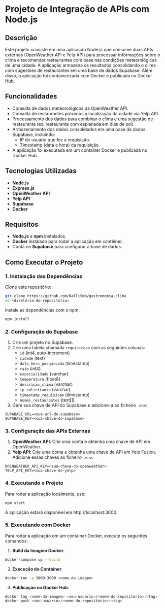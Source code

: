 # Projeto de Integração de APIs com Node.js

## Descrição
Este projeto consiste em uma aplicação Node.js que consome duas APIs externas (OpenWeather API e Yelp API) para processar informações sobre o clima e recomendar restaurantes com base nas condições meteorológicas de uma cidade. A aplicação armazena os resultados consolidando o clima com sugestões de restaurantes em uma base de dados Supabase. Além disso, a aplicação foi containerizada com Docker e publicada no Docker Hub.

## Funcionalidades
- Consulta de dados meteorológicos da OpenWeather API.
- Consulta de restaurantes próximos à localização da cidade via Yelp API.
- Processamento dos dados para combinar o clima e uma sugestão de restaurante (ex: restaurante com esplanada em dias de sol).
- Armazenamento dos dados consolidados em uma base de dados Supabase, incluindo:
  - IP do usuário que fez a requisição.
  - Timestamp (data e hora) da requisição.
- A aplicação foi executada em um container Docker e publicada no Docker Hub.

## Tecnologias Utilizadas
- **Node.js** 
- **Express.js** 
- **OpenWeather API** 
- **Yelp API** 
- **Supabase** 
- **Docker** 

## Requisitos
- **Node.js** e **npm** instalados.
- **Docker** instalado para rodar a aplicação em contêiner.
- Conta no **Supabase** para configurar a base de dados.

## Como Executar o Projeto

### 1. Instalação das Dependências

Clone este repositório:

```bash
git clone https://github.com/KalliSmb/gastronomia-clima
cd <diretório-do-repositório>
```

Instale as dependências com o npm:

```bash
npm install
```

### 2. Configuração do Supabase
1. Crie um projeto no Supabase.
2. Crie uma tabela chamada `requisicoes` com as seguintes colunas:
   * `id` (int4, auto-increment)
   * `cidade` (text)
   * `data_hora_pesquisada` (timestamp)
   * `raio` (int4)
   * `especialidade` (varchar)
   * `temperatura` (float8)
   * `descricao_clima` (varchar)
   * `ip_solicitante` (varchar)
   * `timestamp_requisicao` (timestamp)
   * `nomes_restaurantes` (text[])
3. Gere sua chave de API do Supabase e adicione-a ao ficheiro `.env`:

```env
SUPABASE_URL=<sua-url-do-supabase>
SUPABASE_KEY=<sua-chave-do-supabase>
```

### 3. Configuração das APIs Externas
1. **OpenWeather API**: Crie uma conta e obtenha uma chave de API em OpenWeather.
2. **Yelp API**: Crie uma conta e obtenha uma chave de API em Yelp Fusion.
Adicione essas chaves ao ficheiro `.env`:

```env
OPENWEATHER_API_KEY=<sua-chave-do-openweather>
YELP_API_KEY=<sua-chave-do-yelp>
```

### 4. Executando o Projeto
Para rodar a aplicação localmente, use:

```bash
npm start
```

A aplicação estará disponível em http://localhost:3000.

### 5. Executando com Docker
Para rodar a aplicação em um container Docker, execute os seguintes comandos:

1. **Build da Imagem Docker**:
```bash
docker-compose up --build
```

2. **Execução do Container**:
```bash
docker run -p 3000:3000 <nome-da-imagem>
```

3. **Publicação no Docker Hub**:
```bash
docker tag <nome-da-imagem> <seu-usuario>/<nome-do-repositório>:<tag>
docker push <seu-usuario>/<nome-do-repositório>:<tag>
```
